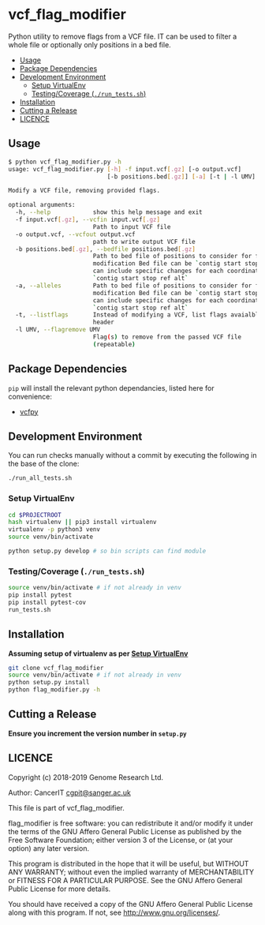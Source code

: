 # vcf_flag_modifier

Python utility to remove flags from a VCF file. IT can be used to filter a whole file or optionally only positions
in a bed file.

<!-- TOC depthFrom:2 -->

- [Usage](#usage)
- [Package Dependencies](#package-dependencies)
- [Development Environment](#development-environment)
  - [Setup VirtualEnv](#setup-virtualenv)
  - [Testing/Coverage (`./run_tests.sh`)](#testingcoverage-runtestssh)
- [Installation](#installation)
- [Cutting a Release](#cutting-a-release)
- [LICENCE](#licence)

<!-- /TOC -->

## Usage

```bash
$ python vcf_flag_modifier.py -h
usage: vcf_flag_modifier.py [-h] -f input.vcf[.gz] [-o output.vcf]
                            [-b positions.bed[.gz]] [-a] [-t | -l UMV]

Modify a VCF file, removing provided flags.

optional arguments:
  -h, --help            show this help message and exit
  -f input.vcf[.gz], --vcfin input.vcf[.gz]
                        Path to input VCF file
  -o output.vcf, --vcfout output.vcf
                        path to write output VCF file
  -b positions.bed[.gz], --bedfile positions.bed[.gz]
                        Path to bed file of positions to consider for flag
                        modification Bed file can be `contig start stop` or
                        can include specific changes for each coordinate
                        `contig start stop ref alt`
  -a, --alleles         Path to bed file of positions to consider for flag
                        modification Bed file can be `contig start stop` or
                        can include specific changes for each coordinate
                        `contig start stop ref alt`
  -t, --listflags       Instead of modifying a VCF, list flags avaialble from
                        header
  -l UMV, --flagremove UMV
                        Flag(s) to remove from the passed VCF file
                        (repeatable)
```

## Package Dependencies

`pip` will install the relevant python dependancies, listed here for convenience:

- [vcfpy](https://pypi.org/project/vcfpy/)

## Development Environment

You can run checks manually without a commit by executing the following
in the base of the clone:

```bash
./run_all_tests.sh
```

### Setup VirtualEnv

```bash
cd $PROJECTROOT
hash virtualenv || pip3 install virtualenv
virtualenv -p python3 venv
source venv/bin/activate

python setup.py develop # so bin scripts can find module
```

### Testing/Coverage (`./run_tests.sh`)

```bash
source venv/bin/activate # if not already in venv
pip install pytest
pip install pytest-cov
run_tests.sh
```

## Installation

__Assuming setup of virtualenv as per [Setup VirtualEnv](#setup-virtualenv)__

```bash
git clone vcf_flag_modifier
source venv/bin/activate # if not already in venv
python setup.py install
python flag_modifier.py -h
```

## Cutting a Release

__Ensure you increment the version number in `setup.py`__

## LICENCE

Copyright (c) 2018-2019 Genome Research Ltd.

Author: CancerIT <cgpit@sanger.ac.uk>

This file is part of vcf_flag_modifier.

flag_modifier is free software: you can redistribute it and/or modify it under
the terms of the GNU Affero General Public License as published by the Free
Software Foundation; either version 3 of the License, or (at your option) any
later version.

This program is distributed in the hope that it will be useful, but WITHOUT
ANY WARRANTY; without even the implied warranty of MERCHANTABILITY or FITNESS
FOR A PARTICULAR PURPOSE. See the GNU Affero General Public License for more
details.

You should have received a copy of the GNU Affero General Public License
along with this program. If not, see <http://www.gnu.org/licenses/>.
